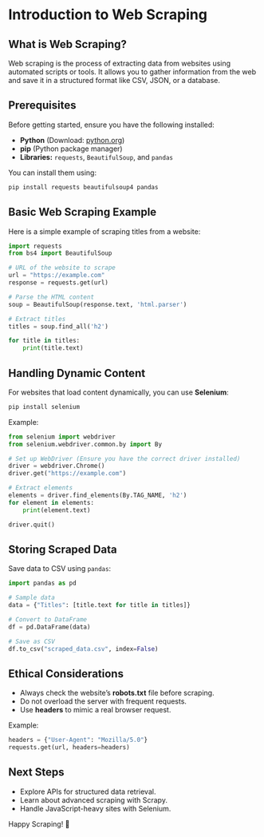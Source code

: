 # Introduction to Web Scraping

## What is Web Scraping?
Web scraping is the process of extracting data from websites using automated scripts or tools. It allows you to gather information from the web and save it in a structured format like CSV, JSON, or a database.

## Prerequisites
Before getting started, ensure you have the following installed:
- **Python** (Download: [python.org](https://www.python.org/))
- **pip** (Python package manager)
- **Libraries:** `requests`, `BeautifulSoup`, and `pandas`

You can install them using:
```bash
pip install requests beautifulsoup4 pandas
```

## Basic Web Scraping Example
Here is a simple example of scraping titles from a website:

```python
import requests
from bs4 import BeautifulSoup

# URL of the website to scrape
url = "https://example.com"
response = requests.get(url)

# Parse the HTML content
soup = BeautifulSoup(response.text, 'html.parser')

# Extract titles
titles = soup.find_all('h2')

for title in titles:
    print(title.text)
```

## Handling Dynamic Content
For websites that load content dynamically, you can use **Selenium**:
```bash
pip install selenium
```
Example:
```python
from selenium import webdriver
from selenium.webdriver.common.by import By

# Set up WebDriver (Ensure you have the correct driver installed)
driver = webdriver.Chrome()
driver.get("https://example.com")

# Extract elements
elements = driver.find_elements(By.TAG_NAME, 'h2')
for element in elements:
    print(element.text)

driver.quit()
```

## Storing Scraped Data
Save data to CSV using `pandas`:
```python
import pandas as pd

# Sample data
data = {"Titles": [title.text for title in titles]}

# Convert to DataFrame
df = pd.DataFrame(data)

# Save as CSV
df.to_csv("scraped_data.csv", index=False)
```

## Ethical Considerations
- Always check the website’s **robots.txt** file before scraping.
- Do not overload the server with frequent requests.
- Use **headers** to mimic a real browser request.

Example:
```python
headers = {"User-Agent": "Mozilla/5.0"}
requests.get(url, headers=headers)
```

## Next Steps
- Explore APIs for structured data retrieval.
- Learn about advanced scraping with Scrapy.
- Handle JavaScript-heavy sites with Selenium.

Happy Scraping! 🚀
